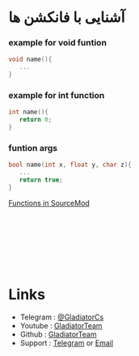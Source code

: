 # آشنایی با فانکشن ها


### example for void funtion
```C++
void name(){
   ...
}
```

### example for int function
```C++
int name(){
   return 0;
}
```

### funtion args
```C++
bool name(int x, float y, char z){
   ...
   return true;
}
```



[Functions in SourceMod](https://wiki.alliedmods.net/Introduction_to_SourcePawn_1.7#Functions_2)


<br>
<br>
<br>
<br>
<br>
<br>

# Links

- Telegram : [@GladiatorCs](https://telegram.me/GladiatorCs)
- Youtube : [GladiatorTeam](https://www.youtube.com/channel/UCE7bwH18JY2oW-OgzMXLYCA)
- Github : [GladiatorTeam](https://github.com/gladiatorteam)
- Support : [Telegram](https://telegram.me/GladiatorTeam_SourcePawn) or [Email](mailto:gladiatorteam.mail@gmail.com)
